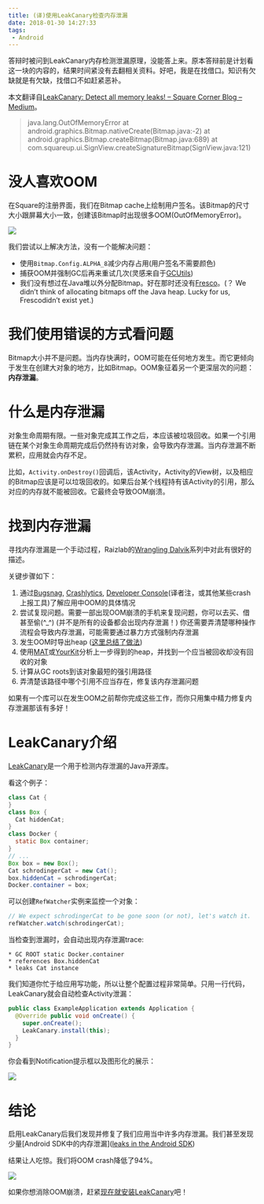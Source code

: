 ```yaml
---
title: (译)使用LeakCanary检查内存泄漏
date: 2018-01-30 14:27:33
tags:
 - Android
---
```

答辩时被问到LeakCanary内存检测泄漏原理，没能答上来。原本答辩前是计划看这一块的内容的，结果时间紧没有去翻相关资料。好吧，我是在找借口。知识有欠缺就是有欠缺，找借口不如赶紧恶补。
<!--more-->

本文翻译自[LeakCanary: Detect all memory leaks! – Square Corner Blog – Medium](https://medium.com/square-corner-blog/leakcanary-detect-all-memory-leaks-875ff8360745)。

> java.lang.OutOfMemoryError
>        at android.graphics.Bitmap.nativeCreate(Bitmap.java:-2)
>        at android.graphics.Bitmap.createBitmap(Bitmap.java:689)
>        at com.squareup.ui.SignView.createSignatureBitmap(SignView.java:121)

# 没人喜欢OOM
在Square的注册界面，我们在Bitmap cache上绘制用户签名。该Bitmap的尺寸大小跟屏幕大小一致，创建该Bitmap时出现很多OOM(OutOfMemoryError)。

![](https://cdn-images-1.medium.com/max/2000/0*TpsPt3DHu_aMeoa2.webp)

我们尝试以上解决方法，没有一个能解决问题：

+ 使用`Bitmap.Config.ALPHA_8`减少内存占用(用户签名不需要颜色)
+ 捕获OOM并强制GC后再来重试几次(灵感来自于[GCUtils](https://android.googlesource.com/platform/packages/inputmethods/LatinIME/+/ics-mr1/java/src/com/android/inputmethod/latin/Utils.java))
+ 我们没有想过在Java堆以外分配Bitmap。好在那时还没有[Fresco](https://github.com/facebook/fresco)。(？ We didn’t think of allocating bitmaps off the Java heap. Lucky for us, Frescodidn’t exist yet.)

# 我们使用错误的方式看问题
Bitmap大小并不是问题。当内存快满时，OOM可能在任何地方发生。而它更倾向于发生在创建大对象的地方，比如Bitmap。OOM象征着另一个更深层次的问题：**内存泄漏**。

# 什么是内存泄漏
对象生命周期有限。一些对象完成其工作之后，本应该被垃圾回收。如果一个引用链在某个对象生命周期完成后仍然持有访对象，会导致内存泄漏。当内存泄漏不断累积，应用就会内存不足。

比如，`Activity.onDestroy()`回调后，该Activity，Activity的View树，以及相应的Bitmap应该是可以垃圾回收的。如果后台某个线程持有该Activity的引用，那么对应的内存就不能被回收。它最终会导致OOM崩溃。

# 找到内存泄漏
寻找内存泄漏是一个手动过程，Raizlab的[Wrangling Dalvik](http://www.raizlabs.com/dev/2014/03/wrangling-dalvik-memory-management-in-android-part-1-of-2/)系列中对此有很好的描述。

关键步骤如下：

1. 通过[Bugsnag](https://bugsnag.com/), [Crashlytics](https://try.crashlytics.com/), [Developer Console](https://play.google.com/apps/publish/)(译者注，或其他某些crash上报工具)了解应用中OOM的具体情况
2. 尝试复现问题。需要一部出现OOM崩溃的手机来复现问题，你可以去买、借甚至偷(^_^)  (并不是所有的设备都会出现内存泄漏！) 你还需要弄清楚哪种操作流程会导致内存泄漏，可能需要通过暴力方式强制内存泄漏
3. 发生OOM时导出heap ([这里总结了做法](https://gist.github.com/pyricau/4726389fd64f3b7c6f32))
4. 使用[MAT](http://eclipse.org/mat/)或[YourKit](https://www.yourkit.com/)分析上一步得到的heap，并找到一个应当被回收却没有回收的对象
5. 计算从GC roots到该对象最短的强引用路径
6. 弄清楚该路径中哪个引用不应当存在，修复该内存泄漏问题

如果有一个库可以在发生OOM之前帮你完成这些工作，而你只用集中精力修复内存泄漏那该有多好！

# LeakCanary介绍
[LeakCanary](https://github.com/square/leakcanary)是一个用于检测内存泄漏的Java开源库。

看这个例子：

```java
class Cat {
}
class Box {
  Cat hiddenCat;
}
class Docker {
  static Box container;
}
// ...
Box box = new Box();
Cat schrodingerCat = new Cat();
box.hiddenCat = schrodingerCat;
Docker.container = box;
```

可以创建`RefWatcher`实例来监控一个对象：

```java
// We expect schrodingerCat to be gone soon (or not), let's watch it.
refWatcher.watch(schrodingerCat);
```

当检查到泄漏时，会自动出现内存泄漏trace:

```
* GC ROOT static Docker.container
* references Box.hiddenCat
* leaks Cat instance
```

我们知道你忙于给应用写功能，所以让整个配置过程非常简单。只用一行代码，LeakCanary就会自动检查Activity泄漏：

```java
public class ExampleApplication extends Application {
  @Override public void onCreate() {
    super.onCreate();
    LeakCanary.install(this);
  }
}
```

你会看到Notification提示框以及图形化的展示：

![](https://cdn-images-1.medium.com/max/2000/0*5zhG12WlfCp1nIlc.webp)

# 结论
启用LeakCanary后我们发现并修复了我们应用当中许多内存泄漏。我们甚至发现少量[Android SDK中的内存泄漏]([leaks in the Android SDK](https://github.com/square/leakcanary/blob/master/library/leakcanary-android/src/main/java/com/squareup/leakcanary/AndroidExcludedRefs.java))

结果让人吃惊。我们将OOM crash降低了94%。

![](https://cdn-images-1.medium.com/max/2000/0*8DpD5hZX4R4O4Vvr.webp)

如果你想消除OOM崩溃，赶紧[现在就安装LeakCanary](https://github.com/square/leakcanary)吧！
